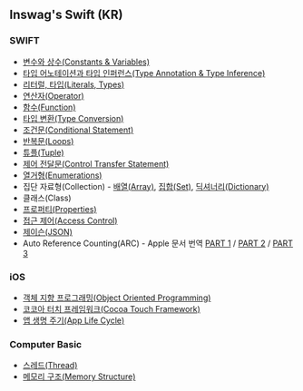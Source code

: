 ## Inswag's Swift (KR)

### SWIFT
 * [변수와 상수(Constants & Variables)](http://atelier-chez-moi.tistory.com/5?category=1001932)
 * [타입 어노테이션과 타입 인퍼런스(Type Annotation & Type Inference)](http://atelier-chez-moi.tistory.com/6?category=1001932)
 * [리터럴, 타입(Literals, Types)](http://atelier-chez-moi.tistory.com/8?category=1001932)
 * [연산자(Operator)](http://atelier-chez-moi.tistory.com/8?category=1001932)
 * [함수(Function)](http://atelier-chez-moi.tistory.com/8?category=1001932)
 * [타입 변환(Type Conversion)](http://atelier-chez-moi.tistory.com/8?category=1001932v)
 * [조건문(Conditional Statement)](http://atelier-chez-moi.tistory.com/15?category=1001932)
 * [반복문(Loops)](http://atelier-chez-moi.tistory.com/16?category=1001932)
 * [튜플(Tuple)](http://atelier-chez-moi.tistory.com/18?category=1001932)
 * [제어 전달문(Control Transfer Statement)](http://atelier-chez-moi.tistory.com/19?category=1001932)
 * [열거형(Enumerations)](http://atelier-chez-moi.tistory.com/21?category=1001932)
 * 집단 자료형(Collection) -  [배열(Array)](http://atelier-chez-moi.tistory.com/22?category=1001932), [집합(Set)](http://atelier-chez-moi.tistory.com/23?category=1001932), [딕셔너리(Dictionary)](http://atelier-chez-moi.tistory.com/24?category=1001932)
 * 클래스(Class)
 * [프로퍼티(Properties)](https://github.com/inswag/iOS-Development-Swift/tree/master/Property)
 * [접근 제어(Access Control)](http://atelier-chez-moi.tistory.com/12?category=1001932)
 * [제이슨(JSON)](http://atelier-chez-moi.tistory.com/30?category=1001932) 
 *  Auto Reference Counting(ARC) - Apple 문서 번역 [PART 1](http://atelier-chez-moi.tistory.com/37) / [PART 2](http://atelier-chez-moi.tistory.com/40) / [PART 3](http://atelier-chez-moi.tistory.com/41)
 
### iOS
 * [객체 지향 프로그래밍(Object Oriented Programming)](http://atelier-chez-moi.tistory.com/26?category=1001931)
 * [코코아 터치 프레임워크(Cocoa Touch Framework)](http://atelier-chez-moi.tistory.com/28?category=1004941)
 * [앱 생명 주기(App Life Cycle)](http://atelier-chez-moi.tistory.com/29?category=1004941)


### Computer Basic
 * [스레드(Thread)](http://atelier-chez-moi.tistory.com/36)
 * [메모리 구조(Memory Structure)](http://atelier-chez-moi.tistory.com/39)
